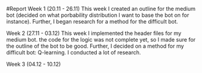 #Report
Week 1 (20.11 - 26.11)
This week I created an outline for the medium bot (decided on what porbability distribution I want to base the bot on for instance). Further, I began research for a method for the difficult bot.

Week 2 (27.11 - 03.12)
This week I implemented the header files for my medium bot. the code for the logic was not complete yet, so I made sure for the outline of the bot to be good. Further, I decided on a method for my difficult bot: Q-learning. I conducted a lot of research.

Week 3 (04.12 - 10.12)

